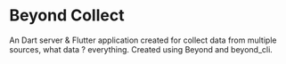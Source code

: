 # Beyond Collect
An Dart server & Flutter application created for collect data from multiple sources, what data ? everything. Created using Beyond and beyond_cli. 